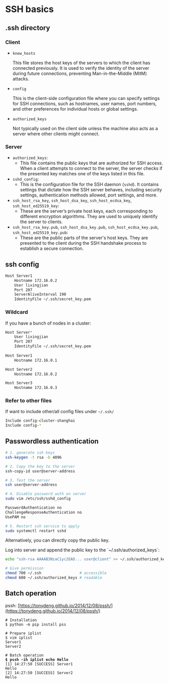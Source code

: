 # SSH basics

## .ssh directory

### Client

*   `know_hosts`

    This file stores the host keys of the servers to which the client has connected previously. It is used to verify the identity of the server during future connections, preventing Man-in-the-Middle (MitM) attacks.
*   `config`

    This is the client-side configuration file where you can specify settings for SSH connections, such as hostnames, user names, port numbers, and other preferences for individual hosts or global settings.
*   `authorized_keys`

    Not typically used on the client side unless the machine also acts as a server where other clients might connect.

### Server

* `authorized_keys`:
  * This file contains the public keys that are authorized for SSH access. When a client attempts to connect to the server, the server checks if the presented key matches one of the keys listed in this file.
* `sshd_config`:
  * This is the configuration file for the SSH daemon (`sshd`). It contains settings that dictate how the SSH server behaves, including security settings, authentication methods allowed, port settings, and more.
* `ssh_host_rsa_key`, `ssh_host_dsa_key`, `ssh_host_ecdsa_key`, `ssh_host_ed25519_key`:
  * These are the server’s private host keys, each corresponding to different encryption algorithms. They are used to uniquely identify the server to clients.
* `ssh_host_rsa_key.pub`, `ssh_host_dsa_key.pub`, `ssh_host_ecdsa_key.pub`, `ssh_host_ed25519_key.pub`:
  * These are the public parts of the server's host keys. They are presented to the client during the SSH handshake process to establish a secure connection.

## ssh config

```bash
Host Server1
    Hostname 172.16.0.2
    User lixingjian
    Port 207
    ServerAliveInterval 190
    IdentityFile ~/.ssh/secret_key.pem
```

### Wildcard

If you have a bunch of nodes in a cluster:

```bash
Host Server*
    User lixingjian
    Port 207
    IdentityFile ~/.ssh/secret_key.pem
    
Host Server1
    Hostname 172.16.0.1

Host Server2
    Hostname 172.16.0.2

Host Server3
    Hostname 172.16.0.3
```

### Refer to other files

If want to include other/all config files under `~/.ssh/`

```bash
Include config-cluster-shanghai
Include config-*
```

## Passwordless authentication

```bash
# 1. generate ssh keys
ssh-keygen -t rsa -b 4096

# 2. Copy the key to the server
ssh-copy-id user@server-address

# 3. Test the server
ssh user@server-address

# 4. Disable password auth on server
sudo vim /etc/ssh/sshd_config

PasswordAuthentication no
ChallengeResponseAuthentication no
UsePAM no

# 5. Restart ssh service to apply
sudo systemctl restart sshd
```

Alternatively, you can directly copy the public key.

Log into server and append the public key to the \`\~/.ssh/authorized\_keys\`:

```bash
echo "ssh-rsa AAAAB3NzaC1yc2EAD... user@client" >> ~/.ssh/authorized_keys

# Give permission
chmod 700 ~/.ssh                 # accessible
chmod 600 ~/.ssh/authorized_keys # readable
```

## Batch operation

pssh: [https://tonydeng.github.io/2014/12/08/pssh/](https://tonydeng.github.io/2014/12/08/pssh/)

<pre class="language-bash"><code class="lang-bash"># Installation
$ python -m pip install pss

# Prepare iplist
$ vim iplist
Server1
Server2

# Batch operation
<strong>$ pssh -ih iplist echo Hello
</strong>[1] 14:27:50 [SUCCESS] Server1
Hello
[2] 14:27:50 [SUCCESS] Server2
Hello
</code></pre>
